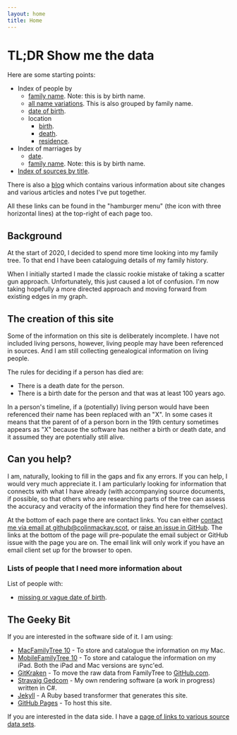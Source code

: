 ```yaml
---
layout: home
title: Home
---
```


# TL;DR Show me the data

Here are some starting points:
* Index of people by
  * [family name](gedcom-info/index-by-family-name.md). Note: this is by birth name.
  * [all name variations](gedcom-info/index-by-all-names.md). This is also grouped by family name.
  * [date of birth](gedcom-info/index-by-date-of-birth.md).
  * location
    * [birth](gedcom-info/index-by-birth-location.md).
    * [death](gedcom-info/index-by-death-location.md).
    * [residence](gedcom-info/index-by-residence-location.md).
* Index of marriages by
  * [date](gedcom-info/index-marriage-by-date.md).
  * [family name](gedcom-info/index-marriage-by-name.md). Note: this is by birth name.
* [Index of sources by title](gedcom-info/index-of-sources-by-title.md).

There is also a [blog](blog.md) which contains various information about site changes and various articles and notes I've put together.

All these links can be found in the "hamburger menu" (the icon with three horizontal lines) at the top-right of each page too.

## Background

At the start of 2020, I decided to spend more time looking into my family tree. To that end I have been cataloguing details of my family history.

When I initially started I made the classic rookie mistake of taking a scatter gun approach. Unfortunately, this just caused a lot of confusion. I'm now taking hopefully a more directed approach and moving forward from existing edges in my graph.

## The creation of this site

Some of the information on this site is deliberately incomplete. I have not included living persons, however, living people may have been referenced in sources. And I am still collecting genealogical information on living people. 

The rules for deciding if a person has died are:
* There is a death date for the person.
* There is a birth date for the person and that was at least 100 years ago.

In a person's timeline, if a (potentially) living person would have been referenced their name has been replaced with an "X". In some cases it means that the parent of of a person born in the 19th century sometimes appears as "X" because the software has neither a birth or death date, and it assumed they are potentially still alive.

## Can you help?

I am, naturally, looking to fill in the gaps and fix any errors. If you can help, I would very much appreciate it. I am particularly looking for information that connects with what I have already (with accompanying source documents, if possible, so that others who are researching parts of the tree can assess the accuracy and veracity of the information they find here for themselves).

At the bottom of each page there are contact links. You can either [contact me via email at github@colinmackay.scot](mailto:github@colinmackay.scot?subject=Family%20tree%20of%20Colin%20Mackay), or [raise an issue in GitHub](https://github.com/colinangusmackay/family-tree/issues/new?title=Issue%20or%20request%20from%20the%20homepage). The links at the bottom of the page will pre-populate the email subject or GitHub issue with the page you are on. The email link will only work if you have an email client set up for the browser to open.

### Lists of people that I need more information about

List of people with:
* [missing or vague date of birth](gedcom-info/index-by-unknown-date-of-birth.md).

## The Geeky Bit

If you are interested in the software side of it. I am using:
* [MacFamilyTree 10](https://www.syniumsoftware.com/macfamilytree) - To store and catalogue the information on my Mac.
* [MobileFamilyTree 10](https://www.syniumsoftware.com/mobilefamilytree) - To store and catalogue the information on my iPad. Both the iPad and Mac versions are sync'ed.
* [GitKraken](https://www.gitkraken.com) - To move the raw data from FamilyTree to [GitHub.com](https://github.com).
* [Stravaig Gedcom](https://github.com/Stravaig-Projects/Gedcom) - My own rendering software (a work in progress) written in C#.
* [Jekyll](https://jekyllrb.com/) - A Ruby based transformer that generates this site.
* [GitHub Pages](https://pages.github.com/) - To host this site.

If you are interested in the data side. I have a [page of links to various source data sets](sources.md).
